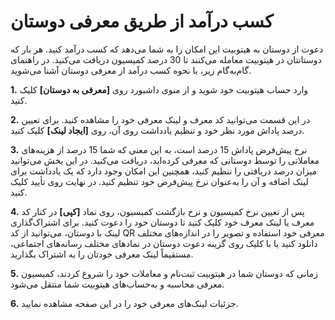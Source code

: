 
# کسب درآمد از طریق معرفی دوستان

دعوت از دوستان به هیتوبیت این امکان را به شما می‌دهد که کسب درآمد کنید. هر بار که دوستانتان در هیتوبیت معامله می‌کنند تا 30 درصد کمیسیون دریافت می‌کنید. در راهنمای گام‌به‌گام زیر، با نحوه کسب درآمد از معرفی دوستان آشنا می‌شوید.

**1.**	وارد حساب هیتوبیت خود شوید و از منوی داشبورد روی **[معرفی به دوستان]** کلیک کنید.

**2.**	در این قسمت می‌توانید کد معرف و لینک معرفی خود را مشاهده کنید. برای تعیین درصد پاداش مورد نظر خود و تنظیم یادداشت روی آن، روی **[ایجاد لینک]** کلیک کنید.

**3.**	نرخ پیش‌فرض پاداش 15 درصد است، به این معنی که شما 15 درصد از هزینه‌های معاملاتی را توسط دوستانی که معرفی کرده‌اید، دریافت می‌کنید.
در این بخش می‌توانید میزان درصد دریافتی را تنظیم کنید، همچنین این امکان وجود دارد که یک یادداشت برای لینک اضافه و آن را به‌عنوان نرخ پیش‌فرض خود تنظیم کنید. در نهایت روی تأیید کلیک کنید.

**4.**	پس از تعیین نرخ کمیسیون و نرخ بازگشت کمیسیون، روی نماد **[کپی]** در کنار کد معرف یا لینک معرف خود کلیک کنید تا دوستان خود را دعوت کنید. 
برای اشتراک‌گذاری لینک با دوستان، می‌توانید از کد QR معرفی خود استفاده و تصویر را در اندازه‌های مختلف دانلود کنید یا با کلیک روی گزینه دعوت دوستان در نمادهای مختلف رسانه‌های اجتماعی، مستقیماً لینک معرفی خودتان را به اشتراک بگذارید.

**5.**	زمانی که دوستان شما در هیتوبیت ثبت‌نام و معاملات خود را شروع کردند، کمیسیون معرفی محاسبه و به‌حساب‌های هیتوبیت شما منتقل می‌شود.

**6.** جزئیات لینک‌های معرفی خود را در این صفحه مشاهده نمایید.
